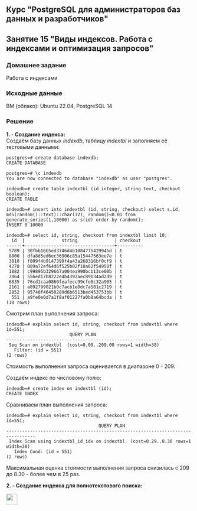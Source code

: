  ## Курс "PostgreSQL для администраторов баз данных и разработчиков"

## Занятие 15 "Виды индексов. Работа с индексами и оптимизация запросов"

### Домашнее задание
Работа с индексами

### Исходные данные
ВМ (облако): Ubuntu 22.04, PostgreSQL 14 

### Решение

**1. - Создание индекса:**  
Создаём базу данных _indexdb_, таблицу _indextbl_ и заполняем её тестовыми данными:
```
postgres=# create database indexdb;
CREATE DATABASE

postgres=# \c indexdb
You are now connected to database "indexdb" as user "postgres".

indexdb=# create table indextbl (id integer, string text, checkout boolean);
CREATE TABLE

indexdb=# insert into indextbl (id, string, checkout) select s.id, md5(random()::text)::char(32), random()<0.01 from generate_series(1,10000) as s(id) order by random();
INSERT 0 10000

indexdb=# select id, string, checkout from indextbl limit 10;
  id  |              string              | checkout
------+----------------------------------+----------
 5789 | 30fbb16b5ed3746d4b1084775429945d | t
 8800 | dfa8d5ed6ec36906c85a15447563ee7e | t
 3810 | f809f4b9147399f4a43a268316bf0cf9 | t
 4278 | 089a72ef64d6f525b02f18a62f54958f | t
 1882 | c99895b329667a004ea990bcb13ce00b | t
 2064 | 556ed17b8222e4b4392aec89b34ad2d9 | t
 6835 | 76cd1caa0860feafecc99cfe8c32a905 | t
 2161 | a892799021b0c7acb1e8dc7a581c2719 | t
 2852 | 95740f46450289d6b6513bed453753bb | t
  551 | a9fe0e0d7a1f8af01227fa0b8a64bcda | t
(10 rows)
```

Смотрим план выполнения запроса:
```
indexdb=# explain select id, string, checkout from indextbl where id=551;
                        QUERY PLAN
-----------------------------------------------------------
 Seq Scan on indextbl  (cost=0.00..209.00 rows=1 width=38)
   Filter: (id = 551)
(2 rows)
```
Стоимость выполнения запроса оценивается в диапазоне 0 - 209.

Создаём индекс по числовому полю:
```
indexdb=# create index on indextbl (id);
CREATE INDEX
```

Сравниваем план выполнения запроса:
```
indexdb=# explain select id, string, checkout from indextbl where id=551;
                                   QUERY PLAN
---------------------------------------------------------------------------------
 Index Scan using indextbl_id_idx on indextbl  (cost=0.29..8.30 rows=1 width=38)
   Index Cond: (id = 551)
(2 rows)
```
Максимальная оценка стоимости выполнения запроса снизилась с 209 до 8.30 - более чем в 25 раз.

**2. - Создание индекса для полнотекстового поиска:**












<code><img height="30" src="https://cdn.jsdelivr.net/npm/simple-icons@3.13.0/icons/postgresql.svg"></code>
